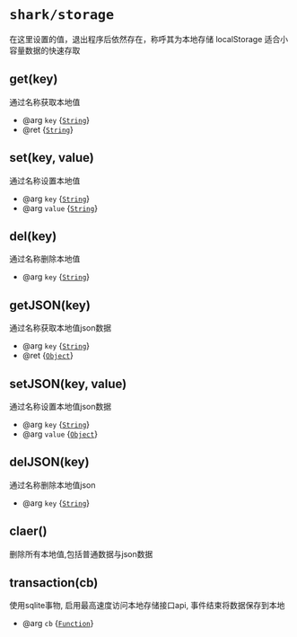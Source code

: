 # `shark/storage`

在这里设置的值，退出程序后依然存在，称呼其为本地存储 localStorage 适合小容量数据的快速存取

## get(key)

通过名称获取本地值

* @arg `key` {[`String`]}
* @ret {[`String`]}

## set(key, value)

通过名称设置本地值

* @arg `key` {[`String`]}
* @arg `value` {[`String`]}

## del(key)

通过名称删除本地值

* @arg `key` {[`String`]}

## getJSON(key)

通过名称获取本地值json数据

* @arg `key` {[`String`]}
* @ret {[`Object`]}

## setJSON(key, value)

通过名称设置本地值json数据

* @arg `key` {[`String`]}
* @arg `value` {[`Object`]}

## delJSON(key)

通过名称删除本地值json

* @arg `key` {[`String`]}

## claer()

删除所有本地值,包括普通数据与json数据

## transaction(cb)

使用sqlite事物, 启用最高速度访问本地存储接口api, 事件结束将数据保存到本地

* @arg `cb` {[`Function`]}


[`Object`]: https://developer.mozilla.org/en-US/docs/Web/JavaScript/Reference/Global_Objects/Object
[`String`]: https://developer.mozilla.org/en-US/docs/Web/JavaScript/Reference/Global_Objects/String
[`Function`]: https://developer.mozilla.org/en-US/docs/Web/JavaScript/Reference/Global_Objects/Function
